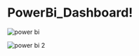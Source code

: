 # PowerBi_Dashboard!


![power bi](https://user-images.githubusercontent.com/83137780/236158279-5c2bc2fa-5688-4fcd-aadf-46fb08b674e0.png)


![power bi 2](https://user-images.githubusercontent.com/83137780/236157593-faf17f24-8641-4e3b-bf1b-f19f6106ff14.png)
